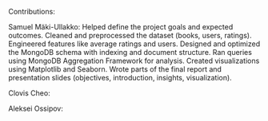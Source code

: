 Contributions:

Samuel Mäki-Ullakko: Helped define the project goals and expected outcomes. Cleaned and preprocessed the dataset (books, users, ratings). 
Engineered features like average ratings and users. Designed and optimized the MongoDB schema with indexing and document structure. 
Ran queries using MongoDB Aggregation Framework for analysis. Created visualizations using Matplotlib and Seaborn. 
Wrote parts of the final report and presentation slides (objectives, introduction, insights, visualization).

Clovis Cheo:

Aleksei Ossipov:
